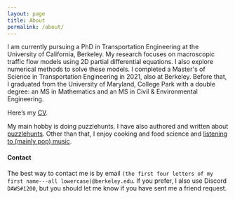 ```yaml
---
layout: page
title: About
permalink: /about/
---
```

I am currently pursuing a PhD in Transportation Engineering at the University of California, Berkeley. My research focuses on macroscopic traffic flow models using 2D partial differential equations. I also explore numerical methods to solve these models. I completed a Master's of Science in Transportation Engineering in 2021, also at Berkeley. Before that, I graduated from the University of Maryland, College Park with a double degree: an MS in Mathematics and an MS in Civil & Environmental Engineering.

Here’s my [CV](/dawsonDo_CV_grad.pdf).

My main hobby is doing puzzlehunts. I have also authored and written about [puzzlehunts](/puzzles/). Other than that, I enjoy cooking and food science and [listening to (mainly pop) music](https://www.last.fm/user/dawsondo).

#### Contact

The best way to contact me is by email `(the first four letters of my first name---all lowercase)@berkeley.edu`. If you prefer, I also use Discord `DAWS#1200`, but you should let me know if you have sent me a friend request.
